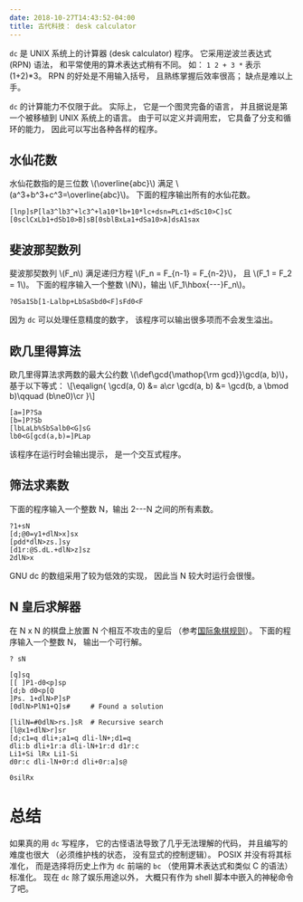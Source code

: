 ```yaml
---
date: 2018-10-27T14:43:52-04:00
title: 古代科技： desk calculator
---
```


`dc` 是 UNIX 系统上的计算器 (desk calculator) 程序。
它采用逆波兰表达式 (RPN) 语法， 和平常使用的算术表达式稍有不同。
如： `1 2 + 3 *` 表示 (1+2)*3。
RPN 的好处是不用输入括号， 且熟练掌握后效率很高；
缺点是难以上手。

`dc` 的计算能力不仅限于此。
实际上， 它是一个图灵完备的语言， 并且据说是第一个被移植到 UNIX 系统上的语言。
由于可以定义并调用宏， 它具备了分支和循环的能力， 因此可以写出各种各样的程序。

<!--more-->

## 水仙花数

水仙花数指的是三位数 \\(\overline{abc}\\) 满足
\\(a^3+b^3+c^3=\overline{abc}\\)。
下面的程序输出所有的水仙花数。
```
[lnp]sP[la3^lb3^+lc3^+la10*lb+10*lc+dsn=PLc1+dSc10>C]sC
[0sclCxLb1+dSb10>B]sB[0sblBxLa1+dSa10>A]dsA1sax
```

## 斐波那契数列

斐波那契数列 \\(F\_n\\) 满足递归方程 \\(F\_n = F\_{n-1} = F\_{n-2}\\)，
且 \\(F_1 = F_2 = 1\\)。
下面的程序输入一个整数 \\(N\\)，输出 \\(F_1\hbox{---}F_n\\)。
```
?0Sa1Sb[1-Lalbp+LbSaSbd0<F]sFd0<F
```
因为 `dc` 可以处理任意精度的数字， 该程序可以输出很多项而不会发生溢出。

## 欧几里得算法

欧几里得算法求两数的最大公约数
\\(\def\gcd{\mathop{\rm gcd}}\gcd(a, b)\\)， 基于以下等式：
\\[\eqalign{
\gcd(a, 0) &= a\cr
\gcd(a, b) &= \gcd(b, a \bmod b)\qquad (b\ne0)\cr
}\\]
```
[a=]P?Sa
[b=]P?Sb
[lbLaLb%SbSalb0<G]sG
lb0<G[gcd(a,b)=]PLap
```
该程序在运行时会输出提示， 是一个交互式程序。


## 筛法求素数

下面的程序输入一个整数 N，输出 2---N 之间的所有素数。
```
?1+sN
[d;@0=y1+dlN>x]sx
[pdd*dlN>zs.]sy
[d1r:@S.dL.+dlN>z]sz
2dlN>x
```
GNU dc 的数组采用了较为低效的实现， 因此当 N 较大时运行会很慢。

## N 皇后求解器

在 N x N 的棋盘上放置 N 个相互不攻击的皇后
（参考[国际象棋规则](https://zh.wikipedia.org/wiki/%E5%9C%8B%E9%9A%9B%E8%B1%A1%E6%A3%8B#%E8%A6%8F%E5%89%87)）。
下面的程序输入一个整数 N， 输出一个可行解。

```
? sN

[q]sq
[[ ]P1-d0<p]sp
[d;b d0<p[Q
]Ps. 1+dlN>P]sP
[0dlN>PlN1+Q]s#     # Found a solution

[lilN=#0dlN>rs.]sR  # Recursive search
[l@x1+dlN>r]sr
[d;c1=q dli+;a1=q dli-lN+;d1=q
dli:b dli+1r:a dli-lN+1r:d d1r:c
Li1+Si lRx Li1-Si
d0r:c dli-lN+0r:d dli+0r:a]s@

0silRx
```

# 总结

如果真的用 `dc` 写程序， 它的古怪语法导致了几乎无法理解的代码，
并且编写的难度也很大 （必须维护栈的状态， 没有显式的控制逻辑）。
POSIX 并没有将其标准化， 而是选择将历史上作为 `dc` 前端的 `bc`
（使用算术表达式和类似 C 的语法）标准化。
现在 `dc` 除了娱乐用途以外， 大概只有作为 shell 脚本中嵌入的神秘命令了吧。
